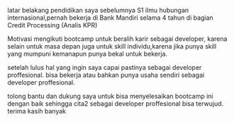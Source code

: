 latar belakang pendidikan saya sebelumnya S1 ilmu hubungan internasional,pernah bekerja di Bank Mandiri selama 4 tahun di bagian Credit Processing (Analis KPR)

Motivasi mengikuti bootcamp untuk beralih karir sebagai developer, karena selain untuk masa depan juga untuk skill individu,karena jika punya skill yang mumpuni kemanapun punya bekal untuk bekerja.

setelah lulus hal yang ingin saya capai pastinya sebagai developer proffesional. bisa bekerja atau bahkan punya usaha sendiri sebagai developer proffesional.

tolong bantu dan dukung saya untuk bisa menyelesaikan bootcamp ini dengan baik sehingga cita2 sebagai developer proffesional bisa terwujud. terima kasih banyak
